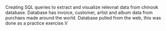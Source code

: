 Creating SQL queries to extract and visualize relevnat data from chinook database.
Database has invoice, customer, artist and album data from purchaes made around the world.
Database pulled from the web, this was done as a practice exercise.V
